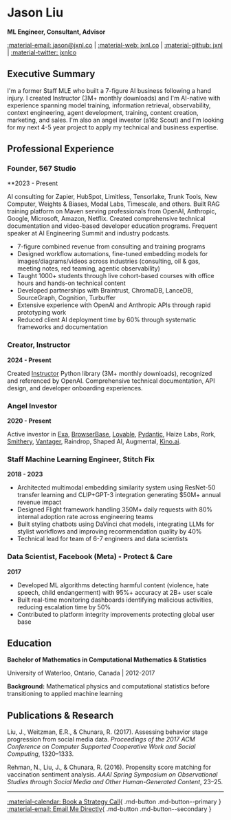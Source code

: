 # Jason Liu

**ML Engineer, Consultant, Advisor**

[:material-email: jason@jxnl.co](mailto:jason@jxnl.co) | [:material-web: jxnl.co](https://jxnl.co) | [:material-github: jxnl](https://github.com/jxnl) | [:material-twitter: jxnlco](https://twitter.com/jxnlco)

## Executive Summary

I'm a former Staff MLE who built a 7-figure AI business following a hand injury. I created Instructor (3M+ monthly downloads) and I'm AI-native with experience spanning model training, information retrieval, observability, context engineering, agent development, training, content creation, marketing, and sales. I'm also an angel investor (a16z Scout) and I'm looking for my next 4-5 year project to apply my technical and business expertise.

## Professional Experience

### Founder, 567 Studio

**2023 - Present 

AI consulting for Zapier, HubSpot, Limitless, Tensorlake, Trunk Tools, New Computer, Weights & Biases, Modal Labs, Timescale, and others. Built RAG training platform on Maven serving professionals from OpenAI, Anthropic, Google, Microsoft, Amazon, Netflix. Created comprehensive technical documentation and video-based developer education programs. Frequent speaker at AI Engineering Summit and industry podcasts.

- 7-figure combined revenue from consulting and training programs  
- Designed workflow automations, fine-tuned embedding models for images/diagrams/videos across industries (consulting, oil & gas, meeting notes, red teaming, agentic observability)
- Taught 1000+ students through live cohort-based courses with office hours and hands-on technical content
- Developed partnerships with Braintrust, ChromaDB, LanceDB, SourceGraph, Cognition, Turbuffer
- Extensive experience with OpenAI and Anthropic APIs through rapid prototyping work
- Reduced client AI deployment time by 60% through systematic frameworks and documentation

### Creator, Instructor

**2024 - Present**

Created [Instructor](https://python.useinstructor.com/) Python library (3M+ monthly downloads), recognized and referenced by OpenAI. Comprehensive technical documentation, API design, and developer onboarding experiences.

### Angel Investor

**2020 - Present**

Active investor in [Exa](https://exa.ai/), [BrowserBase](https://browserbase.com/), [Lovable](https://lovable.dev/), [Pydantic](https://pydantic.dev/), Haize Labs, Rork, [Smithery](https://smithery.ai/), [Vantager](https://www.vantager.com/), Raindrop, Shaped AI, Augmental, [Kino.ai](https://kino.ai/).

### Staff Machine Learning Engineer, Stitch Fix

**2018 - 2023**

- Architected multimodal embedding similarity system using ResNet-50 transfer learning and CLIP+GPT-3 integration generating $50M+ annual revenue impact
- Designed Flight framework handling 350M+ daily requests with 80% internal adoption rate across engineering teams
- Built styling chatbots using DaVinci chat models, integrating LLMs for stylist workflows and improving recommendation quality by 40%
- Technical lead for team of 6-7 engineers and data scientists

### Data Scientist, Facebook (Meta) - Protect & Care

**2017**

- Developed ML algorithms detecting harmful content (violence, hate speech, child endangerment) with 95%+ accuracy at 2B+ user scale
- Built real-time monitoring dashboards identifying malicious activities, reducing escalation time by 50%
- Contributed to platform integrity improvements protecting global user base

## Education

**Bachelor of Mathematics in Computational Mathematics & Statistics**

University of Waterloo, Ontario, Canada | 2012-2017

**Background:** Mathematical physics and computational statistics before transitioning to applied machine learning

## Publications & Research

Liu, J., Weitzman, E.R., & Chunara, R. (2017). Assessing behavior stage progression from social media data. *Proceedings of the 2017 ACM Conference on Computer Supported Cooperative Work and Social Computing*, 1320–1333.

Rehman, N., Liu, J., & Chunara, R. (2016). Propensity score matching for vaccination sentiment analysis. *AAAI Spring Symposium on Observational Studies through Social Media and Other Human-Generated Content*, 23–25.

---

[:material-calendar: Book a Strategy Call](https://form.typeform.com/to/hQH2X1bI){ .md-button .md-button--primary }
[:material-email: Email Me Directly](mailto:jason@jxnl.co){ .md-button .md-button--secondary }
